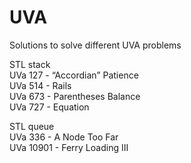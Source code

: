 # UVA
Solutions to solve different UVA problems

STL stack  <br />
UVa 127 - “Accordian” Patience  <br />
UVa 514 - Rails <br />
UVa 673 - Parentheses Balance <br />
UVa 727 - Equation <br />

STL queue <br />
UVa 336 - A Node Too Far <br />
UVa 10901 - Ferry Loading III <br />

